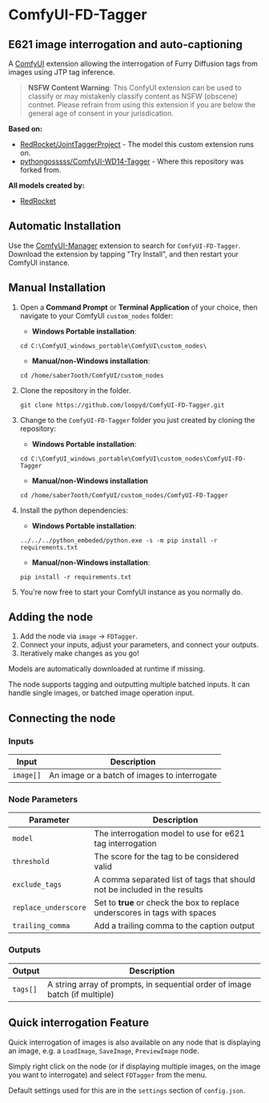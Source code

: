 # ComfyUI-FD-Tagger
## E621 image interrogation and auto-captioning

A [ComfyUI](https://github.com/comfyanonymous/ComfyUI) extension allowing the interrogation of Furry Diffusion tags from images using JTP tag inference.

> **NSFW Content Warning**: This ConfyUI extension can be used to classify or may mistakenly classify content as NSFW (obscene) contnet.  Please refrain from using this extension if you are below the general age of consent in your jurisdication.

**Based on:**
- [RedRocket/JointTaggerProject](https://huggingface.co/RedRocket/JointTaggerProject) - The model this custom extension runs on.
- [pythongosssss/ComfyUI-WD14-Tagger](https://github.com/pythongosssss/ComfyUI-WD14-Tagger) - Where this repository was forked from.

**All models created by:**
- [RedRocket](https://huggingface.co/RedRocket)

## Automatic Installation

Use the [ComfyUI-Manager](https://github.com/ltdrdata/ComfyUI-Manager) extension to search for `ComfyUI-FD-Tagger`.  Download the extension by tapping "Try Install", and then restart your ComfyUI instance.

## Manual Installation

1. Open a **Command Prompt** or **Terminal Application** of your choice, then navigate to your ComfyUI ``custom_nodes`` folder:
    
    - **Windows Portable installation**:
    ```
    cd C:\ComfyUI_windows_portable\ComfyUI\custom_nodes\
    ```

    - **Manual/non-Windows installation**:
    ```
    cd /home/saber7ooth/ComfyUI/custom_nodes
    ```
2.  Clone the repository in the folder.
    ```
    git clone https://github.com/loopyd/ComfyUI-FD-Tagger.git
    ```

3. Change to the `ComfyUI-FD-Tagger` folder you just created by cloning the repository:

    - **Windows Portable installation**:
    ```
    cd C:\ComfyUI_windows_portable\ComfyUI\custom_nodes\ComfyUI-FD-Tagger
    ```
    - **Manual/non-Windows installation**
    ```
    cd /home/saber7ooth/ComfyUI/custom_nodes/ComfyUI-FD-Tagger
    ```
4. Install the python dependencies:

    - **Windows Portable installation**:
    ```
    ../../../python_embeded/python.exe -s -m pip install -r requirements.txt
    ```
    - **Manual/non-Windows installation**:
    ```
    pip install -r requirements.txt
    ```

5. You're now free to start your ComfyUI instance as you normally do.

## Adding the node

1.  Add the node via `image` -> `FDTagger`.
2.  Connect your inputs, adjust your parameters, and connect your outputs.
3.  Iteratively make changes as you go! 

Models are automatically downloaded at runtime if missing.

The node supports tagging and outputting multiple batched inputs.  It can handle single images, or batched image operation input.

## Connecting the node

### Inputs

| **Input** | **Description** |
| --- | ----------------------- |
| ``image[]`` | An image or a batch of images to interrogate |

### Node Parameters

| **Parameter** | **Description** |
| --- | ----------------------- |
| ``model`` | The interrogation model to use for e621 tag interrogation |
| ``threshold`` | The score for the tag to be considered valid |
| ``exclude_tags`` | A comma separated list of tags that should not be included in the results |
| ``replace_underscore`` | Set to **true** or check the box to replace underscores in tags with spaces |
| ``trailing_comma`` | Add a trailing comma to the caption output |

### Outputs

| **Output** | **Description** |
| --- | ----------------------- |
| ``tags[]`` | A string array of prompts, in sequential order of image batch (if multiple)

## Quick interrogation Feature

Quick interrogation of images is also available on any node that is displaying an image, e.g. a `LoadImage`, `SaveImage`, `PreviewImage` node.  

Simply right click on the node (or if displaying multiple images, on the image you want to interrogate) and select `FDTagger` from the menu.

Default settings used for this are in the `settings` section of `config.json`.